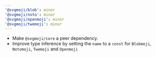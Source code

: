 ```yaml
---
'@svgmoji/blob': minor
'@svgmoji/noto': minor
'@svgmoji/openmoji': minor
'@svgmoji/twemoji': minor
---
```


- Make `@svgmoji/core` a peer dependency.
- Improve type inference by setting the `name` to a `const` for `Blobmoji`, `Notomoji`, `Twemoji` and `Openmoji`
